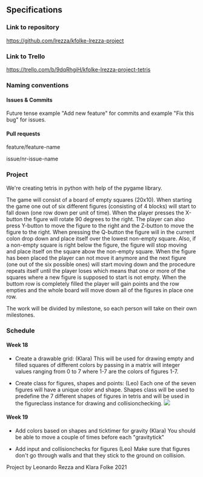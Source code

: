 
## Specifications

### Link to repository

https://github.com/lrezza/kfolke-lrezza-project

### Link to Trello
https://trello.com/b/9dqRhgiH/kfolke-lrezza-project-tetris 

### Naming conventions

#### Issues & Commits 

Future tense example "Add new feature" for commits and example "Fix this bug" for issues. 

#### Pull requests

feature/feature-name

issue/nr-issue-name

### Project

We're creating tetris in python with help of the pygame library. 

The game will consist of a board of empty squares (20x10). When starting the game one out of six different figures (consisting of 4 blocks) will start to fall down (one row down per unit of time). When the player presses the X-button the figure will rotate 90 degrees to the right. The player can also press Y-button to move the figure to the right and the Z-button to move the figure to the right. When pressing the Q-button the figure will in the current colon drop down and place itself over the lowest non-empty square. Also, if a non-empty square is right below the figure, the figure will stop moving and place itself on the square abow the non-empty square. When the figure has been placed the player can not move it anymore and the next figure (one out of the six possible ones) will start moving down and the procedure repeats itself until the player loses which means that one or more of the squares where a new figure is supposed to start is not empty. When the buttom row is completely filled the player will gain points and the row empties and the whole board will move down all of the figures in place one row.

The work will be divided by milestone, so each person will take on their own milestones. 
    
### Schedule 

#### Week 18

- Create a drawable grid: (Klara)
    This will be used for drawing empty and filled squares of different colors by passing in a matrix will integer values 
    ranging from 0 to 7 where 1-7 are the colors of figures 1-7.

- Create class for figures, shapes and points: (Leo)
    Each one of the seven figures will have a unique color and shape. Shapes class will be used to predefine
    the 7 different shapes of figures in tetris and will be used in the figureclass instance for drawing and collisionchecking.
![](https://mindyourdecisions.com/blog/wp-content/uploads/2018/05/tetris-riddle-thumb-600.png)

#### Week 19
- Add colors based on shapes and ticktimer for gravity (Klara)
    You should be able to move a couple of times before each "gravitytick"

- Add input and collisionchecks for figures (Leo)
    Make sure that figures don't go through walls and that they stick to the ground on collision.

Project by Leonardo Rezza and Klara Folke 2021
